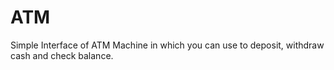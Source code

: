 # ATM
Simple Interface of ATM Machine in which you can use to deposit, withdraw cash and check balance.
